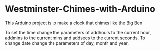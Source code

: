 # Westminster-Chimes-with-Arduino
This Arduino project is to make a clock that chimes like the Big Ben

To set the time change the parameters of addhours to the current hour, addmins to the current mins and addsecs to the current seconds.
To change date change the parameters of day, month and year.
